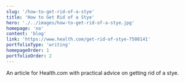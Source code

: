 ```yaml
---
slug: '/how-to-get-rid-of-a-stye'
title: 'How to Get Rid of a Stye'
hero: './../images/how-to-get-rid-of-a-stye.jpg'
homepage: 'no'
content: 'blog'
link: 'https://www.health.com/get-rid-of-stye-7508141'
portfolioType: 'writing'
homepageOrder: 1
portfolioOrder: 2
---
```


An article for Health.com with practical advice on getting rid of a stye.
